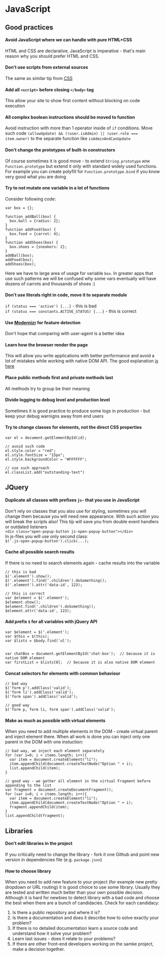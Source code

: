 # JavaScript

## Good practices
#### Avoid JavaScript where we can handle with pure HTML+CSS
 HTML and CSS are declarative, JavaScript is imperative - that's main reason why you should prefer HTML and CSS.

#### Don't use scripts from external sources
 The same as similar tip from [CSS](/front-end-tips/content/css.html#dont-use-styles-from-external-sources)

#### Add all `<script>` before closing `</body>` tag
 This allow your site to show first content without blocking on code execution

#### All complex boolean instructions should be moved to function
 Avoid instruction with more than 1 operator inside of `if` conditions. Move such code `(allowUpdate) && ((user.isAdmin) || (user.role === item.owner)` to the separate function like `isAdminAndCanUpdate`

#### Don't change the prototypes of built-in constructors
 Of course sometimes it is good move - to extend `String.prototype` или `Function.prototype` but extend it only with standard widely used functions. For example you can create polyfill for `Function.prototype.bind` if you know very good what you are doing

#### Try to not mutate one variable in a lot of functions
  Consider following code:
  ```
  var box = {};

  function addBall(box) {
    box.ball = {radius: 2};
  }
  function addFood(box) {
    box.food = {carrot: 4};
  }
  function addShoes(box) {
    box.shoes = {sneakers: 2};
  }
  addBall(box);
  addFood(box);
  addShoes(box);
  ```
  Here we have to large area of usage for variable `box`. In greater apps that use such patterns we will be confused why some vars eventually will have dozens of carrots and thousands of shoes :)

#### Don't use literals right in code, move it to separate module
 `if (status === 'active') {...}` - this is bad  
 `if (status === constants.ACTIVE_STATUS) {...}` - this is correct

#### Use [Modernizr](https://modernizr.com/) for feature detection
 Don't hope that comparing with user-agent is a better idea

#### Learn how the browser render the page
 This will allow you write applications with better performance and avoid a lot of mistakes while working with native DOM API. The good explanation [is here](http://www.phpied.com/rendering-repaint-reflowrelayout-restyle/)

#### Place public methods first and private methods last
 All methods try to group be their meaning

#### Divide logging to debug level and production level
 Sometimes it is good practice to produce some logs in production - but keep your debug warnigns away from end users

#### Try to change classes for elements, not the direct CSS properties
``` 
var el = document.getElementById(id);

// avoid such code
el.style.color = "red";
el.style.fontSize = "15px";
el.style.backgroundColor = "#FFFFFF";

// use such approach
el.classList.add("outstanding-text")
```


## JQuery
#### Duplicate all classes with prefixes `js-` that you use in JavaScript
 Don't rely on classes that you also use for styling, sometimes you will change them because you will need new appearance. With such action you will break the scripts also! This tip will save you from double event handlers or outdated listeners  
 ```<div class="open-popup-button js-open-popup-button"></div>```  
 In js-files you will use only second class:  
  `$('.js-open-popup-button').click(...);`

#### Cache all possible search results
If there is no need to search elements again - cache results into the variable
```
// this is bad
$('.element').show();
$('.element').find('.children').doSomething();
$('.element').attr('data-id', 123);

// this is correct
var $element = $('.element');
$element.show();
$element.find('.children').doSomething();
$element.attr('data-id', 123);
```

#### Add prefix `$` for all variables with jQuery API
```
var $element = $('.element');
var $this = $(this);
var $lists = $body.find('ul');


var chatBox = document.getElementById('chat-box');  // because it is native DOM element
var firstList = $lists[0];  // because it is also native DOM element
```

#### Concat selectors for elements with common behaviour
```
// bad way
$('form p').addClass('valid');
$('form li').addClass('valid');
$('form span').addClass('valid');

// good way
$('form p, form li, form span').addClass('valid');
```

#### Make as much as possible with virtual elements
When you need to add multiple elements in the DOM - create virtual parent and inject element there. When all work is done you can inject only one parent in the DOM with one instuction:
```
// bad way, we inject each element separately
for (var i=0; i < items.length; i++){ 
  var item = document.createElement("li");
  item.appendChild(document.createTextNode("Option " + i);
  list.appendChild(item); 
}

// good way - we gather all element in the virtual Fragment before appending to the list
var fragment = document.createDocumentFragment();
for (var i=0; i < items.length; i++){
  var item = document.createElement("li"); 
  item.appendChild(document.createTextNode("Option " + i);
  fragment.appendChild(item); 
} 
list.appendChild(fragment);
```

## Libraries
#### Don't edit libraries in the project
If you critically need to change the library - fork it one Github and point new version in dependencies file (e.g. `package.json`)

#### How to choose library
When you need to add new feature to your project (for example new pretty dropdown or URL routing) it is good choice to use some library. Usually they are tested and written much better than your own possible decision. Although it is hard for newbies to detect library with a bad code and choose the best when there are a bunch of candidacies.
Check for each candidacy:
1. Is there a public repository and where it is?
2. Is there a documentation and does it describe how to solve exactly your problem?
3. If there is no detailed documentation learn a source code and understand how it solve your problem?
4. Learn last issues - does it relate to your problems?
5. If there are other front-end developers working on the samke project, make a decision together.




